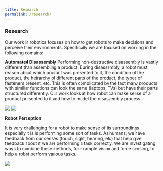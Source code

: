 ```yaml
---
title: Research
permalink: /research/
---
```


### Research

Our work in robotics focuses on how to get robots to make decisions and perceive their environments. Specifically we are focused on working in the following domains:

**Automated Disassembly**
Performing non-destructive disassembly is vastly different than assembling a product. During disassembly, a robot must reason about which product was presented to it, the condition of the product, the heirarchy of different parts of the product, the types of fasteners present, etc. This is often complicated by the fact many products with similiar functions can look the same (laptops, TVs) but have their parts structured differently. Our work looks at how robot can make sense of a product presented to it and how to model the disassembly process
<div class="content list people">
    <div class="list-item-people">
            <p class="list-post-title">
            <img class="profile-thumbnail" src="{{site.baseurl}}/images/research/fastener_detection.jpg">
            <img class="profile-thumbnail" src="{{site.baseurl}}/images/research/chevy_bolt_disassembly.jpg">
             </p>
            </div>
 </div>


**Robot Perception**

It is very challenging for a robot to make sense of its surroundings especially it is is performing some sort of tasks. As humans, we have feedback from our senses (touch, sight, hearing, etc) that help give feedback about if we are performing a task correctly. We are investigating ways to combine these methods, for example vision and force sensing, to help a robot perform various tasks.

<div class="content list people">
    <div class="list-item-people">
            <p class="list-post-title">
            <img class="profile-thumbnail" src="{{site.baseurl}}/images/research/jwu_turtlebot.jpg">
             </p>
            </div>
 </div>
